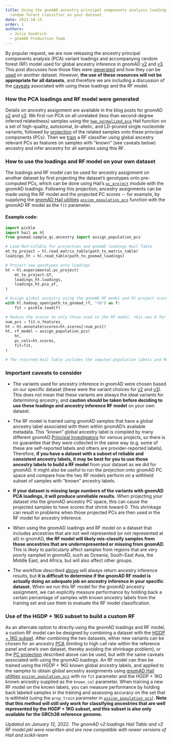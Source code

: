 ```yaml
---
title: Using the gnomAD ancestry principal components analysis loadings and
  random forest classifier on your dataset
date: 2021-10-15
order: 1
authors:
  - Julia Goodrich
  - gnomAD Production Team
---
```

By popular request, we are now releasing the ancestry principal components analysis (PCA) variant loadings and accompanying random forest (RF) model used for global ancestry inference in gnomAD [v2](https://gnomad.broadinstitute.org/downloads#v2-ancestry-classification) and [v3](https://gnomad.broadinstitute.org/downloads#v3-ancestry-classification). This post discusses how those files were [generated](#how-the-pca-loadings-and-rf-model-were-generated) and how they can be [used](#how-to-use-the-loadings-and-rf-model-on-your-own-dataset) on another dataset. However, **the use of these resources will not be appropriate for all datasets**, and therefore we are including a discussion of the [caveats](#important-caveats-to-consider) associated with using these loadings and the RF model.
<!-- end_excerpt -->
### How the PCA loadings and RF model were generated

Details on ancestry assignment are available in the blog posts for gnomAD [v2](https://gnomad.broadinstitute.org/news/2018-10-gnomad-v2-1/#global-ancestry-assignment) and [v3](https://gnomad.broadinstitute.org/news/2020-10-gnomad-v3-1-new-content-methods-annotations-and-data-availability/#ancestry-inference). We first run PCA on all unrelated (less than second-degree inferred relatedness) samples using the [`hwe_normalized_pca`](https://hail.is/docs/0.2/methods/genetics.html#hail.methods.hwe_normalized_pca) Hail function on a set of high-quality, autosomal, bi-allelic, and LD-pruned single nucleotide variants, followed by [projection](https://hail.is/docs/0.2/experimental/index.html#hail.experimental.pc_project) of the related samples onto these principal components (PCs). Then we [train](https://broadinstitute.github.io/gnomad_methods/api_reference/sample_qc/ancestry.html#gnomad.sample_qc.ancestry.assign_population_pcs) a RF classifier using global ancestry relevant PCs as features on samples with "known" (see caveats below) ancestry and infer ancestry for all samples using this RF.

### How to use the loadings and RF model on your own dataset

The loadings and RF model can be used for ancestry assignment on another dataset by first projecting the dataset’s genotypes onto pre-computed PCs, which can be done using Hail’s [`pc_project`](https://hail.is/docs/0.2/experimental/index.html#hail.experimental.pc_project) module with the gnomAD loadings. Following this projection, ancestry assignments can be made using the RF model and the projected PC scores -- for example, by supplying the [gnomAD Hail utilities](https://pypi.org/project/gnomad/) [`assign_population_pcs`](https://broadinstitute.github.io/gnomad_methods/api_reference/sample_qc/ancestry.html?highlight=assign_population_pcs#gnomad.sample_qc.ancestry.assign_population_pcs) function with the gnomAD RF model as the `fit` parameter. 

#### Example code:
```python
import pickle
import hail as hl
from gnomad.sample_qc.ancestry import assign_population_pcs

# Load MatrixTable for projection and gnomAD loadings Hail Table
mt_to_project = hl.read_matrix_table(path_to_matrix_table)
loadings_ht = hl.read_table(path_to_gnomad_loadings)

# Project new genotypes onto loadings
ht = hl.experimental.pc_project(
    mt_to_project.GT,
    loadings_ht.loadings,
    loadings_ht.pca_af,
)

# Assign global ancestry using the gnomAD RF model and PC project scores
with hl.hadoop_open(path_to_gnomad_rf, "rb") as f:
    fit = pickle.load(f)

# Reduce the scores to only those used in the RF model, this was 6 for v2 and 16 for v3.1
num_pcs = fit.n_features_
ht = ht.annotate(scores=ht.scores[:num_pcs])
ht, rf_model = assign_population_pcs(
    ht,
    pc_cols=ht.scores,
    fit=fit,
)

# The returned Hail Table includes the imputed population labels and RF probabilities for each gnomAD global population
```

### Important caveats to consider

* The variants used for ancestry inference in gnomAD were chosen based on our specific dataset (these were the variant choices for [v2](https://gnomad.broadinstitute.org/news/2018-10-gnomad-v2-1/#3-relatedness-filtering) and [v3](https://gnomad.broadinstitute.org/news/2019-10-gnomad-v3-0/#defining-a-high-quality-set-of-sites-for-qc)). This does not mean that these variants are always the ideal variants for determining ancestry, and **caution should be taken before deciding to use these loadings and ancestry inference RF model** on your own dataset.

* The RF model is trained using gnomAD samples that have a global ancestry label associated with them within gnomAD’s available metadata. This “known” global ancestry label is compiled by many different gnomAD [Principal Investigators](https://gnomad.broadinstitute.org/about) for various projects, so there is no guarantee that they were collected in the same way (e.g. some of these are self-reported labels and others are provider-reported labels). Therefore, **if you have a dataset with a subset of reliable and consistent ancestry labels, it may be best for you to use those ancestry labels to build a RF model** from your dataset as we did for gnomAD. It might also be useful to run the projection onto gnomAD PC space and compare how the two RF models perform on a withheld subset of samples with “known” ancestry labels.

* **If your dataset is missing large numbers of the variants with gnomAD PCA loadings, it will produce unreliable results.** When projecting your dataset into the gnomAD ancestry PC space, this can cause the projected samples to have scores that shrink toward 0. This shrinkage can result in problems when those projected PCs are then used in the RF model for ancestry inference.

* When using the gnomAD loadings and RF model on a dataset that includes ancestries that are not well represented (or not represented at all) in gnomAD, **the RF model will likely mis-classify samples from those ancestries that are underrepresented or missing from gnomAD**. This is likely to particularly affect samples from regions that are very poorly sampled in gnomAD, such as Oceania, South-East Asia, the Middle East, and Africa, but will also affect other groups.

* The workflow described [above](#how-to-use-the-loadings-and-rf-model-on-your-own-dataset) will always return ancestry inference results, but **it is difficult to determine if the gnomAD RF model is actually doing an adequate job on ancestry inference in your specific dataset.** When we run this RF model for the gnomAD ancestry assignment, we can explicitly measure performance by holding back a certain percentage of samples with known ancestry labels from the training set and use them to evaluate the RF model classification.

### Use of the HGDP + 1KG subset to build a custom RF
As an alternate option to directly using the gnomAD loadings and RF model, a custom RF model can be designed by combining a dataset with the [HGDP + 1KG subset](https://gnomad.broadinstitute.org/downloads#v3-hgdp-1kg). After combining the two datasets, either new variants can be chosen for an ancestry [PCA](https://broadinstitute.github.io/gnomad_methods/api_reference/sample_qc/ancestry.html?highlight=run_pca_with_relateds#gnomad.sample_qc.ancestry.run_pca_with_relateds) (limiting to high call rate within the reference panel and one’s own dataset, thereby avoiding the shrinkage problem), or the [PC projection](https://hail.is/docs/0.2/experimental/index.html#hail.experimental.pc_project) described above can be used, but with the same caveats associated with using the gnomAD loadings. An RF model can then be trained using the HGDP + 1KG known global ancestry labels, and applied to the samples to obtain global ancestry assignments using [gnomAD Hail utilities](https://pypi.org/project/gnomad/) [`assign_population_pcs`](https://broadinstitute.github.io/gnomad_methods/api_reference/sample_qc/ancestry.html?highlight=assign_population_pcs#gnomad.sample_qc.ancestry.assign_population_pcs) with no `fit` parameter and the HGDP + 1KG known ancestry supplied as the `known_col` parameter. When training a new RF model on the known labels, you can measure performance by holding back labeled samples in the training and assessing accuracy on the set that is withheld (using the `prop_train` parameter in [`assign_population_pcs`](https://broadinstitute.github.io/gnomad_methods/api_reference/sample_qc/ancestry.html?highlight=assign_population_pcs#gnomad.sample_qc.ancestry.assign_population_pcs)). **Note that this method will still only work for classifying ancestries that are well represented by the HGDP + 1KG subset, and this subset is also only available for the GRCh38 reference genome.**

*Updated on January 12, 2022. The gnomAD v2 loadings Hail Table and v2 RF model pkl were rewritten and are now compatible with newer versions of Hail and scikit-learn*